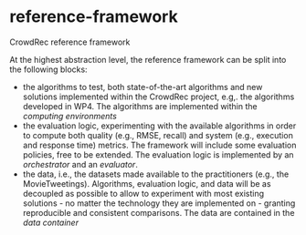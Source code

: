 reference-framework
===================

CrowdRec reference framework

At the highest abstraction level, the reference framework can be split into the following blocks:
* the algorithms to test, both state-of-the-art algorithms and new solutions implemented within the CrowdRec project, e.g,. the algorithms developed in WP4.
The algorithms are implemented within the *computing environments*
* the evaluation logic, experimenting with the available algorithms in order to compute both quality (e.g., RMSE, recall) and system (e.g., execution and response time) metrics. The framework will include some evaluation policies, free to be extended.
The evaluation logic is implemented by an *orchestrator* and an *evaluator*.
* the data, i.e., the datasets made available to the practitioners (e.g., the MovieTweetings). 
Algorithms, evaluation logic, and data will be as decoupled as possible to allow to experiment with most existing solutions - no matter the technology they are implemented on - granting reproducible and consistent comparisons.
The data are contained in the *data container*

